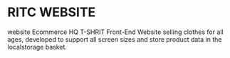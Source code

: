 # RITC WEBSITE
website Ecommerce  HQ T-SHRIT
Front-End Website selling clothes for all ages, developed to support all screen sizes and store product data in the localstorage basket.
